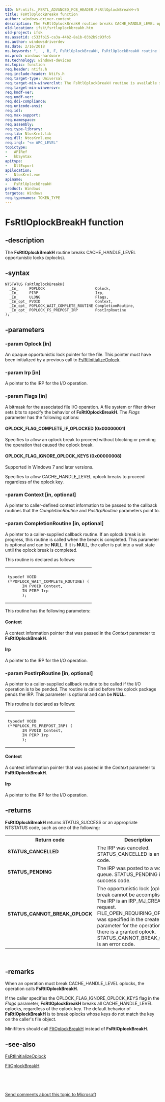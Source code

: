 ```yaml
---
UID: NF:ntifs._FSRTL_ADVANCED_FCB_HEADER.FsRtlOplockBreakH~r5
title: FsRtlOplockBreakH function
author: windows-driver-content
description: The FsRtlOplockBreakH routine breaks CACHE_HANDLE_LEVEL opportunistic locks (oplocks).
old-location: ifsk\fsrtloplockbreakh.htm
old-project: ifsk
ms.assetid: c533fb15-ca3a-44b2-8a1b-03b2b9c93fc6
ms.author: windowsdriverdev
ms.date: 2/16/2018
ms.keywords: ",  , B, F, FsRtlOplockBreakH, FsRtlOplockBreakH routine [Installable File System Drivers], H, O, R, a, c, e, fsrtlref_fe992b81-62d1-4f86-9615-05bca958411b.xml, ifsk.fsrtloplockbreakh, k, l, ntifs/FsRtlOplockBreakH, o, p, r, s, t"
ms.prod: windows-hardware
ms.technology: windows-devices
ms.topic: function
req.header: ntifs.h
req.include-header: Ntifs.h
req.target-type: Universal
req.target-min-winverclnt: The FsRtlOplockBreakH routine is available starting with Windows 7.
req.target-min-winversvr: 
req.kmdf-ver: 
req.umdf-ver: 
req.ddi-compliance: 
req.unicode-ansi: 
req.idl: 
req.max-support: 
req.namespace: 
req.assembly: 
req.type-library: 
req.lib: NtosKrnl.lib
req.dll: NtosKrnl.exe
req.irql: "<= APC_LEVEL"
topictype:
-	APIRef
-	kbSyntax
apitype:
-	DllExport
apilocation:
-	NtosKrnl.exe
apiname:
-	FsRtlOplockBreakH
product: Windows
targetos: Windows
req.typenames: TOKEN_TYPE
---
```


# FsRtlOplockBreakH function


## -description


The <b>FsRtlOplockBreakH</b> routine breaks CACHE_HANDLE_LEVEL opportunistic locks (oplocks). 


## -syntax


````
NTSTATUS FsRtlOplockBreakH(
  _In_     POPLOCK                       Oplock,
  _In_     PIRP                          Irp,
  _In_     ULONG                         Flags,
  _In_opt_ PVOID                         Context,
  _In_opt_ POPLOCK_WAIT_COMPLETE_ROUTINE CompletionRoutine,
  _In_opt_ POPLOCK_FS_PREPOST_IRP        PostIrpRoutine
);
````


## -parameters




### -param Oplock [in]

An opaque opportunistic lock pointer for the file. This pointer must have been initialized by a previous call to <a href="..\ntifs\nf-ntifs-_fsrtl_advanced_fcb_header-fsrtlinitializeoplock.md">FsRtlInitializeOplock</a>. 


### -param Irp [in]

A pointer to the IRP for the I/O operation. 


### -param Flags [in]

A bitmask for the associated file I/O operation. A file system or filter driver sets bits to specify the behavior of <b>FsRtlOplockBreakH</b>. The <i>Flags</i> parameter has the following options:





#### OPLOCK_FLAG_COMPLETE_IF_OPLOCKED (0x00000001)

Specifies to allow an oplock break to proceed without blocking or pending the operation that caused the oplock break. 



#### OPLOCK_FLAG_IGNORE_OPLOCK_KEYS (0x00000008)

Supported in Windows 7 and later versions.

Specifies to allow CACHE_HANDLE_LEVEL oplock breaks to proceed regardless of the oplock key. 


### -param Context [in, optional]

A pointer to caller-defined context information to be passed to the callback routines that the <i>CompletionRoutine</i> and <i>PostIrpRoutine </i>parameters point to. 


### -param CompletionRoutine [in, optional]

A pointer to a caller-supplied callback routine. If an oplock break is in progress, this routine is called when the break is completed. This parameter is optional and can be <b>NULL</b>. If it is <b>NULL</b>, the caller is put into a wait state until the oplock break is completed. 

This routine is declared as follows: 

<div class="code"><span codelanguage=""><table>
<tr>
<th></th>
</tr>
<tr>
<td>
<pre>typedef VOID
(*POPLOCK_WAIT_COMPLETE_ROUTINE) (
      IN PVOID Context,
      IN PIRP Irp
      );</pre>
</td>
</tr>
</table></span></div>
This routine has the following parameters: 





#### Context

A context information pointer that was passed in the <i>Context</i> parameter to <b>FsRtlOplockBreakH</b>. 



#### Irp

A pointer to the IRP for the I/O operation. 


### -param PostIrpRoutine [in, optional]

A pointer to a caller-supplied callback routine to be called if the I/O operation is to be pended. The routine is called before the oplock package pends the IRP. This parameter is optional and can be <b>NULL</b>. 

This routine is declared as follows: 

<div class="code"><span codelanguage=""><table>
<tr>
<th></th>
</tr>
<tr>
<td>
<pre>typedef VOID
(*POPLOCK_FS_PREPOST_IRP) (
      IN PVOID Context,
      IN PIRP Irp
      );</pre>
</td>
</tr>
</table></span></div>




#### Context

A context information pointer that was passed in the <i>Context</i> parameter to <b>FsRtlOplockBreakH</b>. 



#### Irp

A pointer to the IRP for the I/O operation. 


## -returns



<b>FsRtlOplockBreakH </b>returns STATUS_SUCCESS or an appropriate NTSTATUS code, such as one of the following: 

<table>
<tr>
<th>Return code</th>
<th>Description</th>
</tr>
<tr>
<td width="40%">
<dl>
<dt><b>STATUS_CANCELLED</b></dt>
</dl>
</td>
<td width="60%">
The IRP was canceled. STATUS_CANCELLED is an error code. 

</td>
</tr>
<tr>
<td width="40%">
<dl>
<dt><b>STATUS_PENDING</b></dt>
</dl>
</td>
<td width="60%">
The IRP was posted to a work queue. STATUS_PENDING is a success code. 

</td>
</tr>
<tr>
<td width="40%">
<dl>
<dt><b>STATUS_CANNOT_BREAK_OPLOCK</b></dt>
</dl>
</td>
<td width="60%">
The opportunistic lock (oplock) break cannot be accomplished. The IRP is an IRP_MJ_CREATE request. FILE_OPEN_REQUIRING_OPLOCK was specified in the create options parameter for the operation, and there is a granted oplock. STATUS_CANNOT_BREAK_OPLOCK is an error code. 

</td>
</tr>
</table>
 




## -remarks



When an operation must break CACHE_HANDLE_LEVEL oplocks, the operation calls <b>FsRtlOplockBreakH</b>. 

If the caller specifies the OPLOCK_FLAG_IGNORE_OPLOCK_KEYS flag in the <i>Flags</i> parameter, <b>FsRtlOplockBreakH</b> breaks all CACHE_HANDLE_LEVEL oplocks, regardless of the oplock key. The default behavior of <b>FsRtlOplockBreakH</b> is to break oplocks whose keys do not match the key on the caller's file object.

Minifilters should call <a href="..\fltkernel\nf-fltkernel-fltoplockbreakh.md">FltOplockBreakH</a> instead of <b>FsRtlOplockBreakH</b>. 




## -see-also

<a href="..\ntifs\nf-ntifs-_fsrtl_advanced_fcb_header-fsrtlinitializeoplock.md">FsRtlInitializeOplock</a>



<a href="..\fltkernel\nf-fltkernel-fltoplockbreakh.md">FltOplockBreakH</a>



 

 

<a href="mailto:wsddocfb@microsoft.com?subject=Documentation%20feedback [ifsk\ifsk]:%20FsRtlOplockBreakH routine%20 RELEASE:%20(2/16/2018)&amp;body=%0A%0APRIVACY STATEMENT%0A%0AWe use your feedback to improve the documentation. We don't use your email address for any other purpose, and we'll remove your email address from our system after the issue that you're reporting is fixed. While we're working to fix this issue, we might send you an email message to ask for more info. Later, we might also send you an email message to let you know that we've addressed your feedback.%0A%0AFor more info about Microsoft's privacy policy, see http://privacy.microsoft.com/en-us/default.aspx." title="Send comments about this topic to Microsoft">Send comments about this topic to Microsoft</a>

